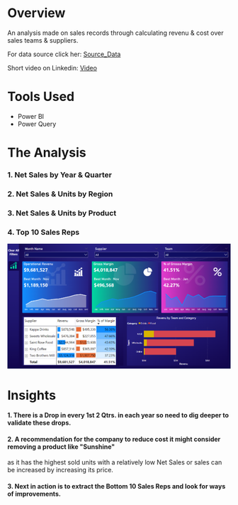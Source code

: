 # Overview
  An analysis made on sales records through calculating revenu & cost over sales teams & suppliers.
  
  For data source click her: [Source_Data](/Source_Data/Source_Data.rar/)

  Short video on Linkedin: [Video](https://bit.ly/3WQ5XBZ)

# Tools Used
  * Power BI
  * Power Query

# The Analysis

  ### 1. Net Sales by Year & Quarter
    
  ### 2. Net Sales & Units by Region
  
  ### 3. Net Sales & Units by Product
 
  ### 4. Top 10 Sales Reps

  ![](Images/Sales_Records.png)


  # Insights

  #### 1. There is a Drop in every 1st 2 Qtrs. in each year so need to dig deeper to validate these drops.
  #### 2. A recommendation for the company to reduce cost it might consider removing a product like "Sunshine" 
  as it has the highest sold units with a relatively low Net Sales or sales can be increased by increasing its price.
  #### 3. Next in action is to extract the Bottom 10 Sales Reps and look for ways of improvements.
